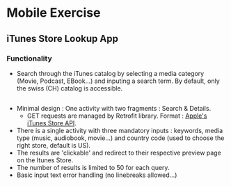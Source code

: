 # Mobile Exercise

## iTunes Store Lookup App

### Functionality 
* Search through the iTunes catalog by selecting a media category (Movie, Podcast, EBook...) and inputing a search term. By default, only the swiss (CH) catalog is accessible.


## 
* Minimal design : One activity with two fragments : Search & Details.
    * GET requests are managed by Retrofit library. Format : [Apple's iTunes Store API](https://affiliate.itunes.apple.com/resources/documentation/itunes-store-web-service-search-api/).
* There is a single activity with three mandatory inputs : keywords, media type (music, audiobook, movie...) and country code (used to choose the right store, default is US).
* The results are 'clickable' and redirect to their respective preview page on the Itunes Store.
* The number of results is limited to 50 for each query.
* Basic input text error handling (no linebreaks allowed...)